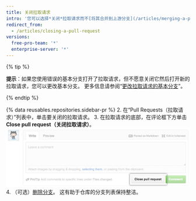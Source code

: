 ```yaml
---
title: 关闭拉取请求
intro: '您可以选择*关闭*拉取请求而不[将其合并到上游分支](/articles/merging-a-pull-request)。 如果不再需要分支中提议的更改，或者在其他分支中提出了另一个解决方案，这种做法可能很方便。'
redirect_from:
  - /articles/closing-a-pull-request
versions:
  free-pro-team: '*'
  enterprise-server: '*'
---
```


{% tip %}

**提示**：如果您使用错误的基本分支打开了拉取请求，但不愿意关闭它然后打开新的拉取请求，您可以更改基本分支。 更多信息请参阅“[更改拉取请求的基本分支](/articles/changing-the-base-branch-of-a-pull-request)”。

{% endtip %}

{% data reusables.repositories.sidebar-pr %}
2. 在“Pull Requests（拉取请求）”列表中，单击要关闭的拉取请求。
3. 在拉取请求的底部，在评论框下方单击 **Close pull request（关闭拉取请求）**。 ![关闭拉取请求按钮](/assets/images/help/pull_requests/pullrequest-closebutton.png)
4. （可选）[删除分支](/articles/deleting-unused-branches)。 这有助于仓库的分支列表保持整洁。
